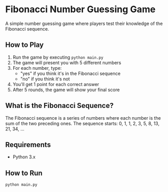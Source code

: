 # Fibonacci Number Guessing Game

A simple number guessing game where players test their knowledge of the Fibonacci sequence.

## How to Play

1. Run the game by executing `python main.py`
2. The game will present you with 5 different numbers
3. For each number, type:
   - "yes" if you think it's in the Fibonacci sequence
   - "no" if you think it's not
4. You'll get 1 point for each correct answer
5. After 5 rounds, the game will show your final score

## What is the Fibonacci Sequence?

The Fibonacci sequence is a series of numbers where each number is the sum of the two preceding ones. 
The sequence starts: 0, 1, 1, 2, 3, 5, 8, 13, 21, 34, ...

## Requirements

- Python 3.x

## How to Run

```bash
python main.py
```
